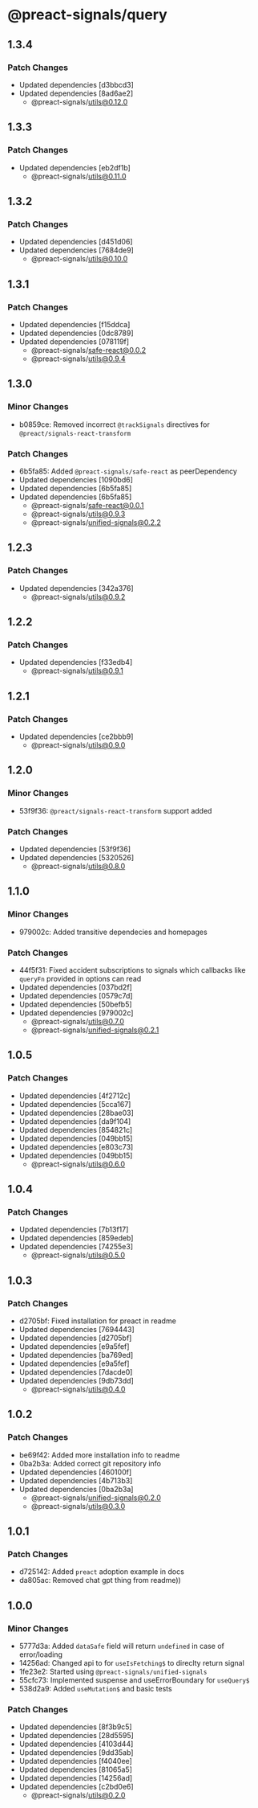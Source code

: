 # @preact-signals/query

## 1.3.4

### Patch Changes

- Updated dependencies [d3bbcd3]
- Updated dependencies [8ad6ae2]
  - @preact-signals/utils@0.12.0

## 1.3.3

### Patch Changes

- Updated dependencies [eb2df1b]
  - @preact-signals/utils@0.11.0

## 1.3.2

### Patch Changes

- Updated dependencies [d451d06]
- Updated dependencies [7684de9]
  - @preact-signals/utils@0.10.0

## 1.3.1

### Patch Changes

- Updated dependencies [f15ddca]
- Updated dependencies [0dc8789]
- Updated dependencies [078119f]
  - @preact-signals/safe-react@0.0.2
  - @preact-signals/utils@0.9.4

## 1.3.0

### Minor Changes

- b0859ce: Removed incorrect `@trackSignals` directives for `@preact/signals-react-transform`

### Patch Changes

- 6b5fa85: Added `@preact-signals/safe-react` as peerDependency
- Updated dependencies [1090bd6]
- Updated dependencies [6b5fa85]
- Updated dependencies [6b5fa85]
  - @preact-signals/safe-react@0.0.1
  - @preact-signals/utils@0.9.3
  - @preact-signals/unified-signals@0.2.2

## 1.2.3

### Patch Changes

- Updated dependencies [342a376]
  - @preact-signals/utils@0.9.2

## 1.2.2

### Patch Changes

- Updated dependencies [f33edb4]
  - @preact-signals/utils@0.9.1

## 1.2.1

### Patch Changes

- Updated dependencies [ce2bbb9]
  - @preact-signals/utils@0.9.0

## 1.2.0

### Minor Changes

- 53f9f36: `@preact/signals-react-transform` support added

### Patch Changes

- Updated dependencies [53f9f36]
- Updated dependencies [5320526]
  - @preact-signals/utils@0.8.0

## 1.1.0

### Minor Changes

- 979002c: Added transitive dependecies and homepages

### Patch Changes

- 44f5f31: Fixed accident subscriptions to signals which callbacks like `queryFn` provided in options can read
- Updated dependencies [037bd2f]
- Updated dependencies [0579c7d]
- Updated dependencies [50befb5]
- Updated dependencies [979002c]
  - @preact-signals/utils@0.7.0
  - @preact-signals/unified-signals@0.2.1

## 1.0.5

### Patch Changes

- Updated dependencies [4f2712c]
- Updated dependencies [5cca167]
- Updated dependencies [28bae03]
- Updated dependencies [da9f104]
- Updated dependencies [854821c]
- Updated dependencies [049bb15]
- Updated dependencies [e803c73]
- Updated dependencies [049bb15]
  - @preact-signals/utils@0.6.0

## 1.0.4

### Patch Changes

- Updated dependencies [7b13f17]
- Updated dependencies [859edeb]
- Updated dependencies [74255e3]
  - @preact-signals/utils@0.5.0

## 1.0.3

### Patch Changes

- d2705bf: Fixed installation for preact in readme
- Updated dependencies [7694443]
- Updated dependencies [d2705bf]
- Updated dependencies [e9a5fef]
- Updated dependencies [ba769ed]
- Updated dependencies [e9a5fef]
- Updated dependencies [7dacde0]
- Updated dependencies [9db73dd]
  - @preact-signals/utils@0.4.0

## 1.0.2

### Patch Changes

- be69f42: Added more installation info to readme
- 0ba2b3a: Added correct git repository info
- Updated dependencies [460100f]
- Updated dependencies [4b713b3]
- Updated dependencies [0ba2b3a]
  - @preact-signals/unified-signals@0.2.0
  - @preact-signals/utils@0.3.0

## 1.0.1

### Patch Changes

- d725142: Added `preact` adoption example in docs
- da805ac: Removed chat gpt thing from readme))

## 1.0.0

### Minor Changes

- 5777d3a: Added `dataSafe` field will return `undefined` in case of error/loading
- 14256ad: Changed api to for `useIsFetching$` to direclty return signal
- 1fe23e2: Started using `@preact-signals/unified-signals`
- 55cfc73: Implemented suspense and useErrorBoundary for `useQuery$`
- 538d2a9: Added `useMutation$` and basic tests

### Patch Changes

- Updated dependencies [8f3b9c5]
- Updated dependencies [28d5595]
- Updated dependencies [4103d44]
- Updated dependencies [9dd35ab]
- Updated dependencies [f4040ee]
- Updated dependencies [81065a5]
- Updated dependencies [14256ad]
- Updated dependencies [c2bd0e6]
  - @preact-signals/utils@0.2.0
